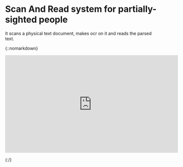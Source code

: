 # Scan And Read system for partially-sighted people
It scans a physical text document, makes ocr on it and reads the parsed text.

{::nomarkdown}

<!-- HTML CODE-->

<iframe width="560" height="315" src="https://www.youtube.com/embed/CuHHIS0DSUU" frameborder="0" allow="accelerometer; autoplay; encrypted-media; gyroscope; picture-in-picture" allowfullscreen></iframe>

{:/}
